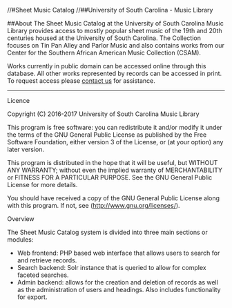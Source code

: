 //#Sheet Music Catalog
//##University of South Carolina - Music Library

##About
The Sheet Music Catalog at the University of South Carolina Music Library provides access to mostly popular sheet music of the 19th and 20th centuries housed at the University of South Carolina.  The Collection focuses on Tin Pan Alley and Parlor Music and also contains works from our Center for the Southern African American Music Collection (CSAM).

Works currently in public domain can be accessed online through this database.  All other works represented by records can be accessed in print.  To request access please [contact us](http://library.sc.edu/p/Music/About) for assistance.
***

Licence

Copyright (C) 2016-2017  University of South Carolina Music Library

This program is free software: you can redistribute it and/or modify it under the terms of the GNU General Public License as published by the Free Software Foundation, either version 3 of the License, or (at your option) any later version.

This program is distributed in the hope that it will be useful, but WITHOUT ANY WARRANTY; without even the implied warranty of MERCHANTABILITY or FITNESS FOR A PARTICULAR PURPOSE.  See the GNU General Public License for more details.

You should have received a copy of the GNU General Public License along with this program.  If not, see (http://www.gnu.org/licenses/).
    
Overview

The Sheet Music Catalog system is divided into three main sections or modules:

- Web frontend: PHP based web interface that allows users to search for and retrieve records.
- Search backend: Solr instance that is queried to allow for complex faceted searches.
- Admin backend: allows for the creation and deletion of records as well as the administration of users and headings. Also includes functionality for export.


